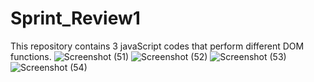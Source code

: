 # Sprint_Review1
This repository contains 3 javaScript codes that perform different DOM functions.
![Screenshot (51)](https://github.com/tapish1822/Sprint_Review1/assets/88828513/542422dc-b8f7-4895-bf86-57d573293436)
![Screenshot (52)](https://github.com/tapish1822/Sprint_Review1/assets/88828513/9db23463-dca8-45ce-b5bd-9f9ca9f6916b)
![Screenshot (53)](https://github.com/tapish1822/Sprint_Review1/assets/88828513/0ed6f1a5-454b-4b5d-a009-db16c7e5ea85)
![Screenshot (54)](https://github.com/tapish1822/Sprint_Review1/assets/88828513/6f021715-36b3-409c-8e3c-506675f326b1)



